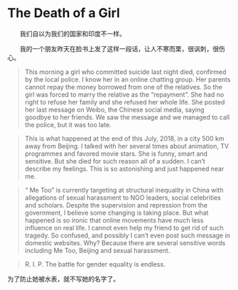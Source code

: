 # The Death of a Girl

&emsp;&emsp;我们自以为我们的国家和印度不一样。

&emsp;&emsp;我的一个朋友昨天在脸书上发了这样一段话，让人不寒而栗，很讽刺，很伤心。



> This morning a girl who committed suicide last night died, confirmed by the local police. I know her in an online chatting group. 
Her parents cannot repay the money borrowed from one of the relatives. So the girl was forced to marry the relative as the “repayment”.
She had no right to refuse her family and she refused her whole life. She posted her last message on Weibo, the Chinese social media, saying goodbye to her friends. We saw the message and we managed to call the police, but it was too late.

> This is what happened at the end of this July, 2018, in a city 500 km away from Beijing. 
I talked with her several times about animation, TV programmes and favored movie stars. She is funny, smart and sensitive. But she died for such reason all of a sudden.
I can’t describe my feelings. This is so astonishing and just happened near me. 

> “ Me Too” is currently targeting at structural inequality in China with allegations of sexual  harassment to NGO leaders, social celebrities and scholars. Despite the supervision and repression from the government, I believe some changing is taking place. But what happened is so ironic that online movements have much less influence on real life. I cannot even help my friend to get rid of such tragedy. 
So confused, and possibly I can’t even post such message in domestic websites. Why? Because there are several sensitive words including Me Too, Beijing and sexual harassment. 

> R. I. P. 
> The battle for gender equality is endless.



为了防止她被水表，就不写她的名字了。
